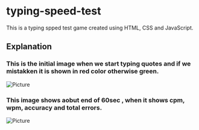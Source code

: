 # typing-speed-test

This is a typing spped test game created using HTML, CSS and JavaScript.

## Explanation

### This is the initial image when we start typing quotes and if we mistakken it is shown in red color otherwise green.
![Picture](images/image1.png "Optional title")

### This image shows aobut end of 60sec , when it shows cpm, wpm, accuracy and total errors.
![Picture](images/image2.png "Optional title")
